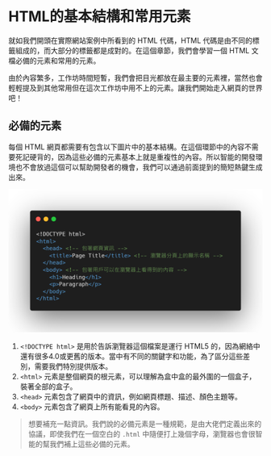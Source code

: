 # HTML的基本結構和常用元素

就如我們開頭在實際網站案例中所看到的 HTML 代碼，HTML 代碼是由不同的標籤組成的，而大部分的標籤都是成對的。在這個章節，我們會學習一個 HTML 文檔必備的元素和常用的元素。

由於內容繁多，工作坊時間短暫，我們會把目光都放在最主要的元素裡，當然也會輕輕提及到其他常用但在這次工作坊中用不上的元素。讓我們開始走入網頁的世界吧！

## 必備的元素

每個 HTML 網頁都需要有包含以下圖片中的基本結構。在這個環節中的內容不需要死記硬背的，因為這些必備的元素基本上就是重複性的內容。所以智能的開發環境也不會放過這個可以幫助開發者的機會，我們可以通過前面提到的簡短熱鍵生成出來。

![HTML-Simplest-Form](./resources/basic-html.png)

1. `<!DOCTYPE html>` 是用於告訴瀏覽器這個檔案是運行 HTML5 的，因為網絡中還有很多4.0或更舊的版本。當中有不同的關鍵字和功能，為了區分這些差別，需要我們特別提供版本。
2. `<html>` 元素是整個網頁的根元素，可以理解為盒中盒的最外圍的一個盒子，裝著全部的盒子。
3. `<head>` 元素包含了網頁中的資訊，例如網頁標題、描述、顏色主題等。
4. `<body>` 元素包含了網頁上所有能看見的內容。

> 想要補充一點資訊。我們說的必備元素是一種規範，是由大佬們定義出來的協議，即使我們在一個空白的 `.html` 中隨便打上幾個字母，瀏覽器也會很智能的幫我們補上這些必備的元素。